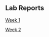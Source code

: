## Lab Reports
[Week 1](https://ignishyper.github.io/cse15l-lab-reports/week-1-lab-report)

[Week 2](https://ignishyper.github.io/cse15l-lab-reports/week-2-lab-report)
